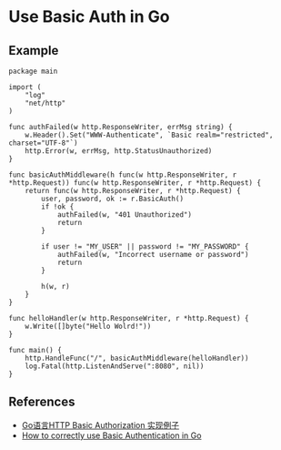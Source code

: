 # Use Basic Auth in Go


## Example
```
package main

import (
	"log"
	"net/http"
)

func authFailed(w http.ResponseWriter, errMsg string) {
	w.Header().Set("WWW-Authenticate", `Basic realm="restricted", charset="UTF-8"`)
	http.Error(w, errMsg, http.StatusUnauthorized)
}

func basicAuthMiddleware(h func(w http.ResponseWriter, r *http.Request)) func(w http.ResponseWriter, r *http.Request) {
	return func(w http.ResponseWriter, r *http.Request) {
		user, password, ok := r.BasicAuth()
		if !ok {
			authFailed(w, "401 Unauthorized")
			return
		}

		if user != "MY_USER" || password != "MY_PASSWORD" {
			authFailed(w, "Incorrect username or password")
			return
		}

		h(w, r)
	}
}

func helloHandler(w http.ResponseWriter, r *http.Request) {
	w.Write([]byte("Hello Wolrd!"))
}

func main() {
	http.HandleFunc("/", basicAuthMiddleware(helloHandler))
	log.Fatal(http.ListenAndServe(":8080", nil))
}
```


## References
* [Go语言HTTP Basic Authorization 实现例子](https://www.jianshu.com/p/a09f1402c285)
* [How to correctly use Basic Authentication in Go](https://www.alexedwards.net/blog/basic-authentication-in-go)
